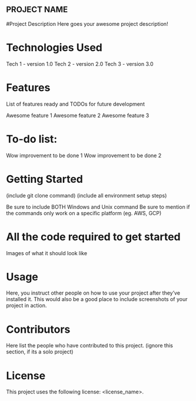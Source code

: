 ## PROJECT NAME
#Project Description
Here goes your awesome project description!

# Technologies Used
Tech 1 - version 1.0
Tech 2 - version 2.0
Tech 3 - version 3.0
# Features
List of features ready and TODOs for future development

Awesome feature 1
Awesome feature 2
Awesome feature 3
# To-do list:

Wow improvement to be done 1
Wow improvement to be done 2
# Getting Started
(include git clone command) (include all environment setup steps)

Be sure to include BOTH Windows and Unix command
Be sure to mention if the commands only work on a specific platform (eg. AWS, GCP)

# All the code required to get started
Images of what it should look like
# Usage
Here, you instruct other people on how to use your project after they’ve installed it. This would also be a good place to include screenshots of your project in action.

# Contributors
Here list the people who have contributed to this project. (ignore this section, if its a solo project)

# License
This project uses the following license: <license_name>.
